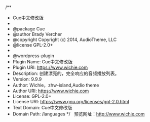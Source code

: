 /**
 * Cue中文修改版
 *
 * @package Cue
 * @author Brady Vercher
 * @copyright Copyright (c) 2014, AudioTheme, LLC
 * @license GPL-2.0+
 *
 * @wordpress-plugin
 * Plugin Name: Cue中文修改版
 * Plugin URI: https://www.wichie.com
 * Description: 创建漂亮的，完全响应的音频播放列表。
 * Version: 9.9.9
 * Author: Wichie，zhw-island,Audio theme
 * Author URI: https://www.wichie.com
 * License: GPL-2.0+
 * License URI: https://www.gnu.org/licenses/gpl-2.0.html
 * Text Domain: Cue中文修改版
 * Domain Path: /languages
 */
 
预览网址：http://www.wichie.com
